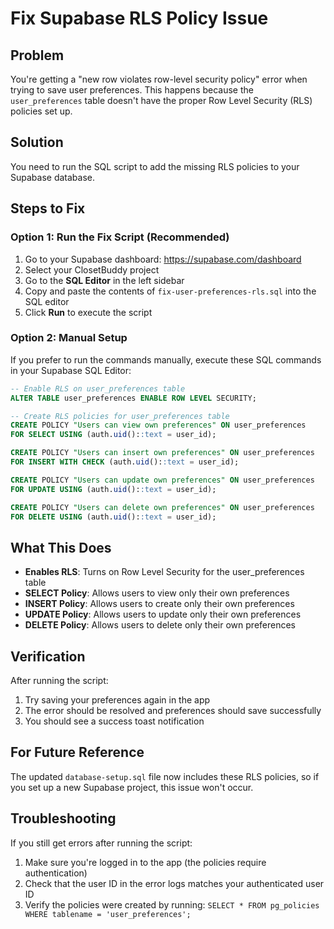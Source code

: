 # Fix Supabase RLS Policy Issue

## Problem
You're getting a "new row violates row-level security policy" error when trying to save user preferences. This happens because the `user_preferences` table doesn't have the proper Row Level Security (RLS) policies set up.

## Solution
You need to run the SQL script to add the missing RLS policies to your Supabase database.

## Steps to Fix

### Option 1: Run the Fix Script (Recommended)
1. Go to your Supabase dashboard: https://supabase.com/dashboard
2. Select your ClosetBuddy project
3. Go to the **SQL Editor** in the left sidebar
4. Copy and paste the contents of `fix-user-preferences-rls.sql` into the SQL editor
5. Click **Run** to execute the script

### Option 2: Manual Setup
If you prefer to run the commands manually, execute these SQL commands in your Supabase SQL Editor:

```sql
-- Enable RLS on user_preferences table
ALTER TABLE user_preferences ENABLE ROW LEVEL SECURITY;

-- Create RLS policies for user_preferences table
CREATE POLICY "Users can view own preferences" ON user_preferences
FOR SELECT USING (auth.uid()::text = user_id);

CREATE POLICY "Users can insert own preferences" ON user_preferences
FOR INSERT WITH CHECK (auth.uid()::text = user_id);

CREATE POLICY "Users can update own preferences" ON user_preferences
FOR UPDATE USING (auth.uid()::text = user_id);

CREATE POLICY "Users can delete own preferences" ON user_preferences
FOR DELETE USING (auth.uid()::text = user_id);
```

## What This Does
- **Enables RLS**: Turns on Row Level Security for the user_preferences table
- **SELECT Policy**: Allows users to view only their own preferences
- **INSERT Policy**: Allows users to create only their own preferences
- **UPDATE Policy**: Allows users to update only their own preferences
- **DELETE Policy**: Allows users to delete only their own preferences

## Verification
After running the script:
1. Try saving your preferences again in the app
2. The error should be resolved and preferences should save successfully
3. You should see a success toast notification

## For Future Reference
The updated `database-setup.sql` file now includes these RLS policies, so if you set up a new Supabase project, this issue won't occur.

## Troubleshooting
If you still get errors after running the script:
1. Make sure you're logged in to the app (the policies require authentication)
2. Check that the user ID in the error logs matches your authenticated user ID
3. Verify the policies were created by running: `SELECT * FROM pg_policies WHERE tablename = 'user_preferences';`
